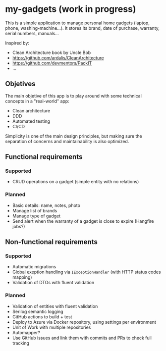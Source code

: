# my-gadgets (work in progress)

This is a simple application to manage personal home gadgets (laptop, phone, washing-machine...). It stores its brand, date of purchase, warranty, serial numbers, manuals...

Inspired by:
- Clean Architecture book by Uncle Bob
- https://github.com/ardalis/CleanArchitecture
- https://github.com/devmentors/PackIT
- ...

## Objetives

The main objetive of this app is to play around with some technical concepts in a "real-world" app:
- Clean architecture
- DDD
- Automated testing
- CI/CD

Simplicity is one of the main design principles, but making sure the separation of concerns and maintainability is also optimized.

## Functional requirements

### Supported

- CRUD operations on a gadget (simple entity with no relations)

### Planned

- Basic details: name, notes, photo
- Manage list of brands
- Manage type of gadget
- Send alert when the warranty of a gadget is close to expire (Hangfire jobs?)

## Non-functional requirements

### Supported

- Automatic migrations
- Global exeption handling via `IExceptionHandler` (with HTTP status codes mapping)
- Validation of DTOs with fluent validation

### Planned

- Validation of entities with fluent validation
- Serilog semantic logging
- GitHub actions to build + test
- Deploy to Azure via Docker repository, using settings per environment
- Unit of Work with multiple repositories
- Automapper?
- Use GitHub issues and link them with commits and PRs to check full tracking